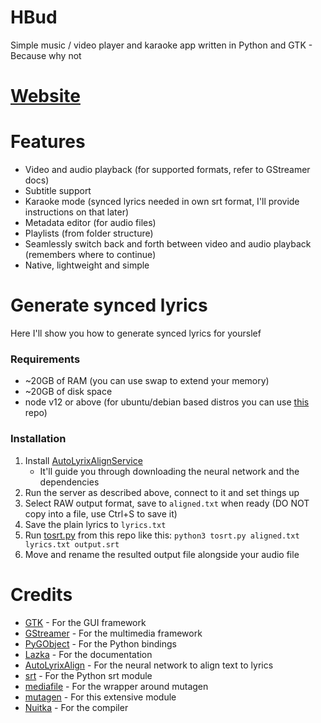 # HBud
Simple music / video player and karaoke app written in Python and GTK - Because why not

# [Website](https://swanux.github.io/hbud.html)

# Features
- Video and audio playback (for supported formats, refer to GStreamer docs)
- Subtitle support
- Karaoke mode (synced lyrics needed in own srt format, I'll provide instructions on that later)
- Metadata editor (for audio files)
- Playlists (from folder structure)
- Seamlessly switch back and forth between video and audio playback (remembers where to continue)
- Native, lightweight and simple

# Generate synced lyrics

Here I'll show you how to generate synced lyrics for yourslef

### Requirements

* ~20GB of RAM (you can use swap to extend your memory)
* ~20GB of disk space
* node v12 or above (for ubuntu/debian based distros you can use [this](https://github.com/nodesource/distributions) repo)

### Installation

1. Install [AutoLyrixAlignService](https://github.com/gazugafan/AutoLyrixAlignService)
    - It'll guide you through downloading the neural network and the dependencies
2. Run the server as described above, connect to it and set things up
3. Select RAW output format, save to `aligned.txt` when ready (DO NOT copy into a file, use Ctrl+S to save it)
4. Save the plain lyrics to `lyrics.txt`
5. Run [tosrt.py](https://github.com/swanux/hbud/blob/master/tools/) from this repo like this: `python3 tosrt.py aligned.txt lyrics.txt output.srt`
7. Move and rename the resulted output file alongside your audio file

# Credits
* [GTK](https://www.gtk.org) - For the GUI framework
* [GStreamer](https://gstreamer.freedesktop.org) - For the multimedia framework
* [PyGObject](https://pygobject.readthedocs.io/en/latest/) - For the Python bindings
* [Lazka](https://lazka.github.io/pgi-docs/) - For the documentation
* [AutoLyrixAlign](https://github.com/chitralekha18/AutoLyrixAlign) - For the neural network to align text to lyrics
* [srt](https://pypi.org/project/srt/) - For the Python srt module
* [mediafile](https://pypi.org/project/mediafile/) - For the wrapper around mutagen
* [mutagen](https://pypi.org/project/mutagen/) - For this extensive module
* [Nuitka](https://nuitka.net) - For the compiler
